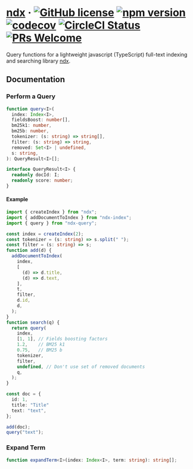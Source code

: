 # [ndx](https://github.com/ndx-search/ndx-query) &middot; [![GitHub license](https://img.shields.io/badge/license-MIT-blue.svg)](https://github.com/ndx-search/ndx-query/blob/master/LICENSE) [![npm version](https://img.shields.io/npm/v/ndx-query.svg)](https://www.npmjs.com/package/ndx-query) [![codecov](https://codecov.io/gh/ndx-search/ndx-query/branch/master/graph/badge.svg)](https://codecov.io/gh/ndx-search/ndx-query) [![CircleCI Status](https://circleci.com/gh/ndx-search/ndx-query.svg?style=shield&circle-token=:circle-token)](https://circleci.com/gh/ndx-search/ndx-query) [![PRs Welcome](https://img.shields.io/badge/PRs-welcome-brightgreen.svg)](https://github.com/ndx-search/ndx-query)

Query functions for a lightweight javascript (TypeScript) full-text indexing and searching library
[ndx](https://github.com/ndx-search/ndx-query).

## Documentation

### Perform a Query

```ts
function query<I>(
  index: Index<I>,
  fieldsBoost: number[],
  bm25k1: number,
  bm25b: number,
  tokenizer: (s: string) => string[],
  filter: (s: string) => string,
  removed: Set<I> | undefined,
  s: string,
): QueryResult<I>[];

interface QueryResult<I> {
  readonly docId: I;
  readonly score: number;
}
```

#### Example

```ts
import { createIndex } from "ndx";
import { addDocumentToIndex } from "ndx-index";
import { query } from "ndx-query";

const index = createIndex(2);
const tokenizer = (s: string) => s.split(" ");
const filter = (s: string) => s;
function add(d) {
  addDocumentToIndex(
    index,
    [
      (d) => d.title,
      (d) => d.text,
    ],
    t,
    filter,
    d.id,
    d,
  );
}
function search(q) {
  return query(
    index,
    [1, 1], // Fields boosting factors
    1.2,    // BM25 k1
    0.75,   // BM25 b
    tokenizer,
    filter,
    undefined, // Don't use set of removed documents
    q,
  );
}

const doc = {
  id: 1,
  title: "Title"
  text: "text",
};

add(doc);
query("text");
```

### Expand Term

```ts
function expandTerm<I>(index: Index<I>, term: string): string[];
```
